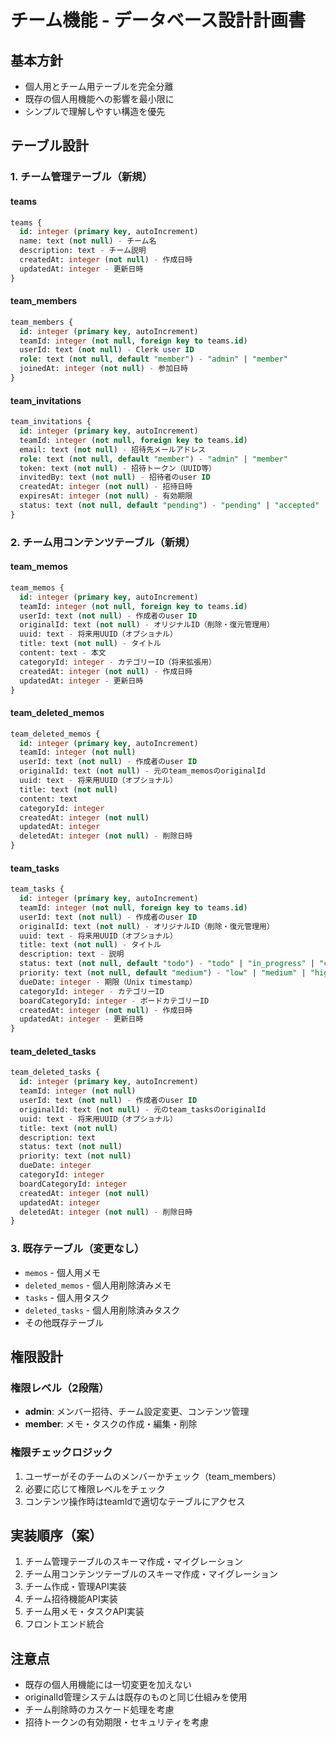 # チーム機能 - データベース設計計画書

## 基本方針

- 個人用とチーム用テーブルを完全分離
- 既存の個人用機能への影響を最小限に
- シンプルで理解しやすい構造を優先

## テーブル設計

### 1. チーム管理テーブル（新規）

#### teams

```sql
teams {
  id: integer (primary key, autoIncrement)
  name: text (not null) - チーム名
  description: text - チーム説明
  createdAt: integer (not null) - 作成日時
  updatedAt: integer - 更新日時
}
```

#### team_members

```sql
team_members {
  id: integer (primary key, autoIncrement)
  teamId: integer (not null, foreign key to teams.id)
  userId: text (not null) - Clerk user ID
  role: text (not null, default "member") - "admin" | "member"
  joinedAt: integer (not null) - 参加日時
}
```

#### team_invitations

```sql
team_invitations {
  id: integer (primary key, autoIncrement)
  teamId: integer (not null, foreign key to teams.id)
  email: text (not null) - 招待先メールアドレス
  role: text (not null, default "member") - "admin" | "member"
  token: text (not null) - 招待トークン（UUID等）
  invitedBy: text (not null) - 招待者のuser ID
  createdAt: integer (not null) - 招待日時
  expiresAt: integer (not null) - 有効期限
  status: text (not null, default "pending") - "pending" | "accepted" | "expired"
}
```

### 2. チーム用コンテンツテーブル（新規）

#### team_memos

```sql
team_memos {
  id: integer (primary key, autoIncrement)
  teamId: integer (not null, foreign key to teams.id)
  userId: text (not null) - 作成者のuser ID
  originalId: text (not null) - オリジナルID（削除・復元管理用）
  uuid: text - 将来用UUID（オプショナル）
  title: text (not null) - タイトル
  content: text - 本文
  categoryId: integer - カテゴリーID（将来拡張用）
  createdAt: integer (not null) - 作成日時
  updatedAt: integer - 更新日時
}
```

#### team_deleted_memos

```sql
team_deleted_memos {
  id: integer (primary key, autoIncrement)
  teamId: integer (not null)
  userId: text (not null) - 作成者のuser ID
  originalId: text (not null) - 元のteam_memosのoriginalId
  uuid: text - 将来用UUID（オプショナル）
  title: text (not null)
  content: text
  categoryId: integer
  createdAt: integer (not null)
  updatedAt: integer
  deletedAt: integer (not null) - 削除日時
}
```

#### team_tasks

```sql
team_tasks {
  id: integer (primary key, autoIncrement)
  teamId: integer (not null, foreign key to teams.id)
  userId: text (not null) - 作成者のuser ID
  originalId: text (not null) - オリジナルID（削除・復元管理用）
  uuid: text - 将来用UUID（オプショナル）
  title: text (not null) - タイトル
  description: text - 説明
  status: text (not null, default "todo") - "todo" | "in_progress" | "completed"
  priority: text (not null, default "medium") - "low" | "medium" | "high"
  dueDate: integer - 期限（Unix timestamp）
  categoryId: integer - カテゴリーID
  boardCategoryId: integer - ボードカテゴリーID
  createdAt: integer (not null) - 作成日時
  updatedAt: integer - 更新日時
}
```

#### team_deleted_tasks

```sql
team_deleted_tasks {
  id: integer (primary key, autoIncrement)
  teamId: integer (not null)
  userId: text (not null) - 作成者のuser ID
  originalId: text (not null) - 元のteam_tasksのoriginalId
  uuid: text - 将来用UUID（オプショナル）
  title: text (not null)
  description: text
  status: text (not null)
  priority: text (not null)
  dueDate: integer
  categoryId: integer
  boardCategoryId: integer
  createdAt: integer (not null)
  updatedAt: integer
  deletedAt: integer (not null) - 削除日時
}
```

### 3. 既存テーブル（変更なし）

- `memos` - 個人用メモ
- `deleted_memos` - 個人用削除済みメモ
- `tasks` - 個人用タスク
- `deleted_tasks` - 個人用削除済みタスク
- その他既存テーブル

## 権限設計

### 権限レベル（2段階）

- **admin**: メンバー招待、チーム設定変更、コンテンツ管理
- **member**: メモ・タスクの作成・編集・削除

### 権限チェックロジック

1. ユーザーがそのチームのメンバーかチェック（team_members）
2. 必要に応じて権限レベルをチェック
3. コンテンツ操作時はteamIdで適切なテーブルにアクセス

## 実装順序（案）

1. チーム管理テーブルのスキーマ作成・マイグレーション
2. チーム用コンテンツテーブルのスキーマ作成・マイグレーション
3. チーム作成・管理API実装
4. チーム招待機能API実装
5. チーム用メモ・タスクAPI実装
6. フロントエンド統合

## 注意点

- 既存の個人用機能には一切変更を加えない
- originalId管理システムは既存のものと同じ仕組みを使用
- チーム削除時のカスケード処理を考慮
- 招待トークンの有効期限・セキュリティを考慮
